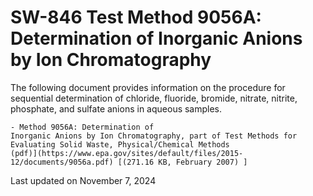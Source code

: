
# SW-846 Test Method 9056A: Determination of Inorganic Anions by Ion Chromatography  


The following document provides information on the procedure for
sequential determination of chloride, fluoride, bromide, nitrate,
nitrite, phosphate, and sulfate anions in aqueous samples.

    - Method 9056A: Determination of
    Inorganic Anions by Ion Chromatography, part of Test Methods for
    Evaluating Solid Waste, Physical/Chemical Methods
    (pdf)](https://www.epa.gov/sites/default/files/2015-12/documents/9056a.pdf) [(271.16 KB, February 2007) ] 

Last updated on November 7, 2024

